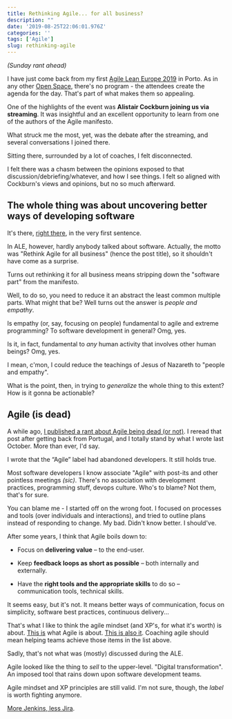 ```yaml
---
title: Rethinking Agile... for all business?
description: ""
date: '2019-08-25T22:06:01.976Z'
categories: ''
tags: ['Agile']
slug: rethinking-agile
---
```


_(Sunday rant ahead)_

I have just come back from my first [Agile Lean Europe 2019](https://agilelean.eu/) in Porto. As in any other [Open Space](https://martinfowler.com/bliki/OpenSpace.html), there's no program - the attendees create the agenda for the day. That's part of what makes them so appealing.

One of the highlights of the event was **Alistair Cockburn joining us via streaming**. It was insightful and an excellent opportunity to learn from one of the authors of the Agile manifesto.

What struck me the most, yet, was the debate after the streaming, and several conversations I joined there.

Sitting there, surrounded by a lot of coaches, I felt disconnected.

I felt there was a chasm between the opinions exposed to that discussion/debriefing/whatever, and how I see things. I felt so aligned with Cockburn's views and opinions, but no so much afterward.

## The whole thing was about uncovering better ways of developing software

It's there, [right there](https://agilemanifesto.org/), in the very first sentence.

In ALE, however, hardly anybody talked about software. Actually, the motto was "Rethink Agile for all business" (hence the post title), so it shouldn't have come as a surprise.

Turns out rethinking it for all business means stripping down the "software part" from the manifesto.

Well, to do so, you need to reduce it an abstract the least common multiple parts. What might that be? Well turns out the answer is *people and empathy*.

Is empathy (or, say, focusing on people) fundamental to agile and extreme programming? To software development in general? Omg, yes.

Is it, in fact, fundamental to *any* human activity that involves other human beings? Omg, yes.

I mean, c'mon, I could reduce the teachings of Jesus of Nazareth to "people and empathy".

What is the point, then, in trying to *generalize* the whole thing to this extent? How is it gonna be actionable?

## Agile (is dead)

A while ago, [I published a rant about Agile being dead (or not)](https://afontcu.dev/agile-is-dead/). I reread that post after getting back from Portugal, and I totally stand by what I wrote last October. More than ever, I'd say.

I wrote that the “Agile” label had abandoned developers. It still holds true.

Most software developers I know associate "Agile" with post-its and other pointless meetings *(sic)*. There's no association with development practices, programming stuff, devops culture. Who's to blame? Not them, that's for sure.

You can blame me - I started off on the wrong foot. I focused on processes and tools (over individuals and interactions), and tried to outline plans instead of responding to change. My bad. Didn't know better. I should've.

After some years, I think that Agile boils down to:

* Focus on **delivering value** – to the end-user.

* Keep **feedback loops as short as possible** – both internally and externally.

* Have the **right tools and the appropriate skills** to do so – communication tools, technical skills.

It seems easy, but it's not. It means better ways of communication, focus on simplicity, software best practices, continuous delivery...

That's what I like to think the agile mindset (and XP's, for what it's worth) is about. [This is](https://www.youtube.com/watch?v=2NFH3VC6LNs) what Agile is about. [This is also it](https://www.youtube.com/watch?v=aoMfbgF2D_4). Coaching agile should mean helping teams achieve those items in the list above.

Sadly, that's not what was (mostly) discussed during the ALE.

Agile looked like the thing to *sell* to the upper-level. "Digital transformation". An imposed tool that rains down upon software development teams.

Agile mindset and XP principles are still valid. I'm not sure, though, the *label* is worth fighting anymore.

[More Jenkins, less Jira](https://youtu.be/unDxq76JcvE?t=652).
